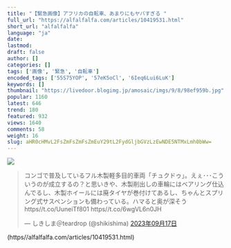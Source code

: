 ```yaml
---
title: "【緊急画像】アフリカの自転車、あまりにもヤバすぎる "
full_url: "https://alfalfalfa.com/articles/10419531.html"
short_url: "alfalfalfa"
language: "ja"
date: 
lastmod: 
draft: false
author: []
categories: []
tags: ['画像', '緊急', '自転車']
encoded_tags: ['55S75YOP', '57eK5oCl', '6Ieq6Lui6LuK']
keywords: []
thumbnail: "https://livedoor.blogimg.jp/amosaic/imgs/9/8/98ef959b.jpg"
popular: 1160
latest: 646
trend: 180
featured: 932
views: 1640
comments: 58
weight: 16
slug: aHR0cHMvL2FsZmFsZmFsZmEuY29tL2FydGljbGVzLzEwNDE5NTMxLmh0bWw=
---
```


![](https://livedoor.blogimg.jp/amosaic/imgs/9/8/98ef959b.jpg)

<blockquote class='twitter-tweet'><p lang='ja' dir='ltr'>コンゴで普及しているフル木製軽多目的車両「チュクドゥ」。えぇ･･･こういうのが成立するの？と思いきや、木製削出しの車輪にはベアリング仕込んでるし、木製ホイールには廃タイヤが巻付けてあるし、ちゃんとスプリング式サスペンションも備わっている。ハマると奥が深そうhttps//t.co/UuneiTf801 https//t.co/6wgVL6n0JH</p>— しきしま＠teardrop (@shikishima) <a href='https//twitter.com/shikishima/status/1703098463981072419' target='_blank' rel='nofollow'>2023年09月17日</a></blockquote> 

(https//alfalfalfa.com/articles/10419531.html)
